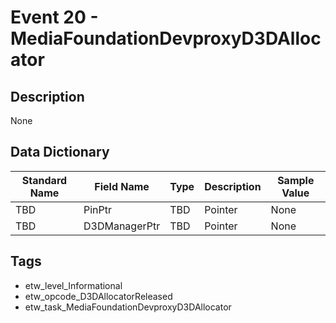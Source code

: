 # Event 20 - MediaFoundationDevproxyD3DAllocator

## Description
None

## Data Dictionary
|Standard Name|Field Name|Type|Description|Sample Value|
|---|---|---|---|---|
|TBD|PinPtr|TBD|Pointer|None|None|
|TBD|D3DManagerPtr|TBD|Pointer|None|None|

## Tags
* etw_level_Informational
* etw_opcode_D3DAllocatorReleased
* etw_task_MediaFoundationDevproxyD3DAllocator